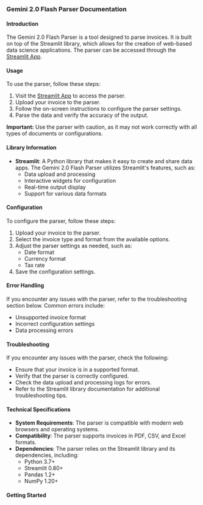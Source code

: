 ### Gemini 2.0 Flash Parser Documentation
#### Introduction
The Gemini 2.0 Flash Parser is a tool designed to parse invoices. It is built on top of the Streamlit library, which allows for the creation of web-based data science applications. The parser can be accessed through the [Streamlit App](https://gemi-parser.streamlit.app/).

#### Usage
To use the parser, follow these steps:
1. Visit the [Streamlit App](https://gemi-parser.streamlit.app/) to access the parser.
2. Upload your invoice to the parser.
3. Follow the on-screen instructions to configure the parser settings.
4. Parse the data and verify the accuracy of the output.

**Important:** Use the parser with caution, as it may not work correctly with all types of documents or configurations.

#### Library Information
* **Streamlit**: A Python library that makes it easy to create and share data apps. The Gemini 2.0 Flash Parser utilizes Streamlit's features, such as:
	+ Data upload and processing
	+ Interactive widgets for configuration
	+ Real-time output display
	+ Support for various data formats

#### Configuration
To configure the parser, follow these steps:
1. Upload your invoice to the parser.
2. Select the invoice type and format from the available options.
3. Adjust the parser settings as needed, such as:
	+ Date format
	+ Currency format
	+ Tax rate
4. Save the configuration settings.

#### Error Handling
If you encounter any issues with the parser, refer to the troubleshooting section below. Common errors include:
* Unsupported invoice format
* Incorrect configuration settings
* Data processing errors

#### Troubleshooting
If you encounter any issues with the parser, check the following:
* Ensure that your invoice is in a supported format.
* Verify that the parser is correctly configured.
* Check the data upload and processing logs for errors.
* Refer to the Streamlit library documentation for additional troubleshooting tips.

#### Technical Specifications
* **System Requirements**: The parser is compatible with modern web browsers and operating systems.
* **Compatibility**: The parser supports invoices in PDF, CSV, and Excel formats.
* **Dependencies**: The parser relies on the Streamlit library and its dependencies, including:
	+ Python 3.7+
	+ Streamlit 0.80+
	+ Pandas 1.2+
	+ NumPy 1.20+

#### Getting Started
